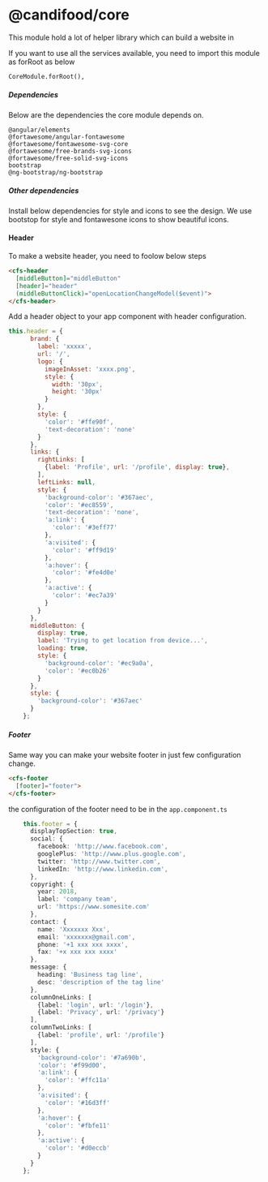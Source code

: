 # @candifood/core

This module hold a lot of helper library which can build a website in 

If you want to use all the services available, you need to import this module as forRoot as below

```
CoreModule.forRoot(),
```

##### Dependencies

Below are the dependencies the core module depends on.

```
@angular/elements
@fortawesome/angular-fontawesome
@fortawesome/fontawesome-svg-core
@fortawesome/free-brands-svg-icons
@fortawesome/free-solid-svg-icons
bootstrap
@ng-bootstrap/ng-bootstrap

```

##### Other dependencies

Install below dependencies for style and icons to see the design. We use bootstop for style and fontawesone icons to show beautiful icons.

#### Header

To make a website header, you need to foolow below steps

```html
<cfs-header
  [middleButton]="middleButton"
  [header]="header"
  (middleButtonClick)="openLocationChangeModel($event)">
</cfs-header>

```

Add a header object to your app component with header configuration.

```javascript
this.header = {
      brand: {
        label: 'xxxxx',
        url: '/',
        logo: {
          imageInAsset: 'xxxx.png',
          style: {
            width: '30px',
            height: '30px'
          }
        },
        style: {
          'color': '#ffe90f',
          'text-decoration': 'none'
        }
      },
      links: {
        rightLinks: [
          {label: 'Profile', url: '/profile', display: true},
        ],
        leftLinks: null,
        style: {
          'background-color': '#367aec',
          'color': '#ec8559',
          'text-decoration': 'none',
          'a:link': {
            'color': '#3eff77'
          },
          'a:visited': {
            'color': '#ff9d19'
          },
          'a:hover': {
            'color': '#fe4d0e'
          },
          'a:active': {
            'color': '#ec7a39'
          }
        }
      },
      middleButton: {
        display: true,
        label: 'Trying to get location from device...',
        loading: true,
        style: {
          'background-color': '#ec9a0a',
          'color': '#ec0b26'
        }
      },
      style: {
        'background-color': '#367aec'
      }
    };
```

##### Footer

Same way you can make your website footer in just few configuration change.

```html
<cfs-footer
  [footer]="footer">
</cfs-footer>

```

the configuration of the footer need to be in the `app.component.ts`

```typescript
    this.footer = {
      displayTopSection: true,
      social: {
        facebook: 'http://www.facebook.com',
        googlePlus: 'http://www.plus.google.com',
        twitter: 'http://www.twitter.com',
        linkedIn: 'http://www.linkedin.com',
      },
      copyright: {
        year: 2018,
        label: 'company team',
        url: 'https://www.somesite.com'
      },
      contact: {
        name: 'Xxxxxxx Xxx',
        email: 'xxxxxxx@gmail.com',
        phone: '+1 xxx xxx xxxx',
        fax: '+x xxx xxx xxxx'
      },
      message: {
        heading: 'Business tag line',
        desc: 'description of the tag line'
      },
      columnOneLinks: [
        {label: 'login', url: '/login'},
        {label: 'Privacy', url: '/privacy'}
      ],
      columnTwoLinks: [
        {label: 'profile', url: '/profile'}
      ],
      style: {
        'background-color': '#7a690b',
        'color': '#f99d00',
        'a:link': {
          'color': '#ffc11a'
        },
        'a:visited': {
          'color': '#16d3ff'
        },
        'a:hover': {
          'color': '#fbfe11'
        },
        'a:active': {
          'color': '#d0eccb'
        }
      }
    };

```
